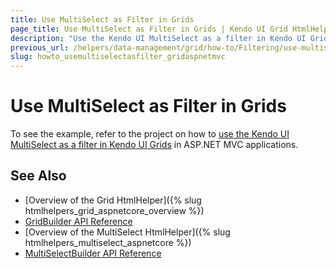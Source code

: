 ```yaml
---
title: Use MultiSelect as Filter in Grids
page_title: Use MultiSelect as Filter in Grids | Kendo UI Grid HtmlHelper for ASP.NET MVC
description: "Use the Kendo UI MultiSelect as a filter in Kendo UI Grids in ASP.NET MVC applications."
previous_url: /helpers/data-management/grid/how-to/Filtering/use-multiselect-filter
slug: howto_usemultiselectasfilter_gridaspnetmvc
---
```


# Use MultiSelect as Filter in Grids

To see the example, refer to the project on how to [use the Kendo UI MultiSelect as a filter in Kendo UI Grids](https://github.com/telerik/ui-for-aspnet-mvc-examples/tree/master/grid/grid-multiselect-filter) in ASP.NET MVC applications.

## See Also

* [Overview of the Grid HtmlHelper]({% slug htmlhelpers_grid_aspnetcore_overview %})
* [GridBuilder API Reference](http://docs.telerik.com/aspnet-mvc/api/Kendo.Mvc.UI.Fluent/GridBuilder)
* [Overview of the MultiSelect HtmlHelper]({% slug htmlhelpers_multiselect_aspnetcore %})
* [MultiSelectBuilder API Reference](http://docs.telerik.com/kendo-ui/aspnet-mvc/api/Kendo.Mvc.UI.Fluent/MultiSelectBuilder)
